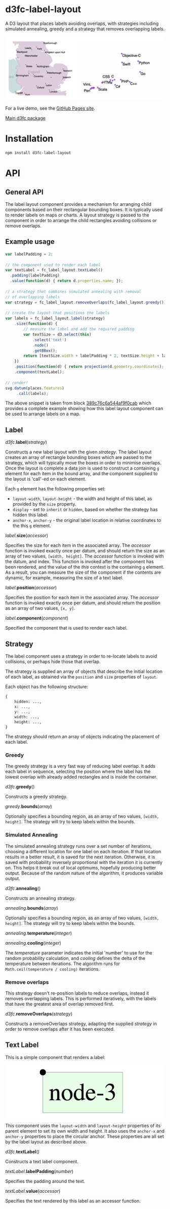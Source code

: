 # d3fc-label-layout

A D3 layout that places labels avoiding overlaps, with strategies including simulated annealing, greedy and a strategy that removes overlapping labels.

![d3fc label layout](d3fc-label-layout.png)

For a live demo, see the [GitHub Pages site](http://d3fc.github.io/d3fc-label-layout/).

[Main d3fc package](https://github.com/ScottLogic/d3fc)

# Installation

```bash
npm install d3fc-label-layout
```

# API

## General API

The label layout component provides a mechanism for arranging child components based on their rectangular bounding boxes. It is typically used to render labels on maps or charts. A layout strategy is passed to the component in order to arrange the child rectangles avoiding collisions or remove overlaps.

## Example usage

```javascript
var labelPadding = 2;

// the component used to render each label
var textLabel = fc_label_layout.textLabel()
  .padding(labelPadding)
  .value(function(d) { return d.properties.name; });

// a strategy that combines simulated annealing with removal
// of overlapping labels
var strategy = fc_label_layout.removeOverlaps(fc_label_layout.greedy());

// create the layout that positions the labels
var labels = fc_label_layout.label(strategy)
    .size(function(d) {
        // measure the label and add the required padding
        var textSize = d3.select(this)
            .select('text')
            .node()
            .getBBox();
        return [textSize.width + labelPadding * 2, textSize.height + labelPadding * 2];
    })
    .position(function(d) { return projection(d.geometry.coordinates); })
    .component(textLabel);

// render!
svg.datum(places.features)
     .call(labels);
```

The above snippet is taken from block [389c76c6a544af9f0cab](http://bl.ocks.org/ColinEberhardt/389c76c6a544af9f0cab) which provides a complete example showing how this label layout component can be used to arrange labels on a map.

## Label

*d3fc*.**label**(*strategy*)

Constructs a new label layout with the given *strategy*. The label layout creates an array of rectangle bounding boxes which are passed to the strategy, which will typically move the boxes in order to minimise overlaps. Once the layout is complete a data join is used to construct a containing `g` element for each item in the bound array, and the component supplied to the layout is 'call'-ed on each element.

Each `g` element has the following properties set:

 - `layout-width`, `layout-height` - the width and height of this label, as provided by the `size` property.
 - `display` - set to `inherit` or `hidden`, based on whether the strategy has hidden this label.
 - `anchor-x`, `anchor-y` - the original label location in relative coordinates to the this `g` element.


*label*.**size**(*accessor*)

Specifies the size for each item in the associated array. The *accessor* function is invoked exactly once per datum, and should return the size as an array of two values, `[width, height]`. The *accessor* function is invoked with the datum, and index. This function is invoked after the component has been rendered, and the value of the *this* context is the containing `g` element. As a result, you can measure the size of the component if the contents are dynamic, for example, measuring the size of a text label.

*label*.**position**(*accessor*)

Specifies the position for each item in the associated array. The *accessor* function is invoked exactly once per datum, and should return the position as an array of two values, `[x, y]`.

*label*.**component**(*component*)

Specified the component that is used to render each label.

## Strategy

The label component uses a strategy in order to re-locate labels to avoid collisions, or perhaps hide those that overlap.

The strategy is supplied an array of objects that describe the initial location of each label, as obtained via the `position` and `size` properties of `layout`.

Each object has the following structure:

```
{
    hidden: ...,
    x: ...,
    y: ...,
    width: ...,
    height: ...,
}
```

The strategy should return an array of objects indicating the placement of each label.

### Greedy

The greedy strategy is a very fast way of reducing label overlap. It adds each label in sequence, selecting the position where the label has the lowest overlap with already added rectangles and is inside the container.

*d3fc*.**greedy**()

Constructs a greedy strategy.

*greedy*.**bounds**(*array*)

Optionally specifies a bounding region, as an array of two values, `[width, height]`. The strategy will try to keep labels within the bounds.

### Simulated Annealing

The simulated annealing strategy runs over a set number of iterations, choosing a different location for one label on each iteration. If that location results in a better result, it is saved for the next iteration. Otherwise, it is saved with probability inversely proportional with the iteration it is currently on. This helps it break out of local optimums, hopefully producing better output. Because of the random nature of the algorithm, it produces variable output.

*d3fc*.**annealing**()

Constructs an annealing strategy.

*annealing*.**bounds**(*array*)

Optionally specifies a bounding region, as an array of two values, `[width, height]`. The strategy will try to keep labels within the bounds.

*annealing*.**temperature**(*integer*)

*annealing*.**cooling**(*integer*)

The *temperature* parameter indicates the initial 'number' to use for the random probability calculation, and *cooling* defines the delta of the temperature between iterations. The algorithm runs for `Math.ceil(temperature / cooling)` iterations.

### Remove overlaps

This strategy doesn't re-position labels to reduce overlaps, instead it removes overlapping labels. This is performed iteratively, with the labels that have the greatest area of overlap removed first.

*d3fc*.**removeOverlaps**(*strategy*)

Constructs a removeOverlaps strategy, adapting the supplied *strategy* in order to remove overlaps after it has been executed.

## Text Label

This is a simple component that renders a label:

![d3fc label layout](textLabel.png)

This component uses the `layout-width` and `layout-height` properties of its parent element to set its own width and height. It also uses the `anchor-x` and `anchor-y` properties to place the circular anchor. These properties are all set by the label layout as described above.

*d3fc*.**textLabel**()

Constructs a text label component.

*textLabel*.**labelPadding**(*number*)

Specifies the padding around the text.

*textLabel*.**value**(*accessor*)

Specifies the text rendered by this label as an accessor function.
